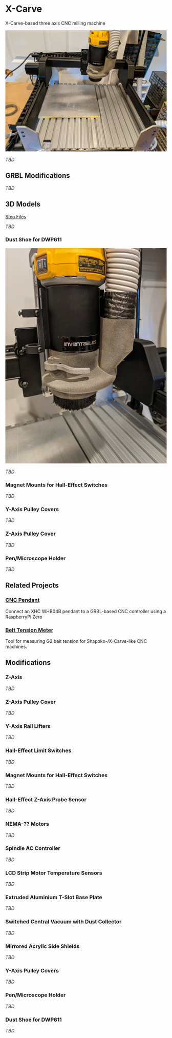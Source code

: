 # X-Carve
X-Carve-based three axis CNC milling machine

![X-Carve](xcarve1.png)

*TBD*

## GRBL Modifications

*TBD*

## 3D Models

[Step Files](https://github.com/jduanen/X-Carve/tree/main/3dmodels)

*TBD*


### Dust Shoe for DWP611

![DWP611 Dust Shoe](dustshoe.png)

*TBD*

### Magnet Mounts for Hall-Effect Switches

*TBD*

### Y-Axis Pulley Covers

*TBD*

### Z-Axis Pulley Cover

*TBD*

### Pen/Microscope Holder

*TBD*

## Related Projects

### [CNC Pendant](https://github.com/jduanen/cnc_pendant)
Connect an XHC WHB04B pendant to a GRBL-based CNC controller using a RaspberryPi Zero

### [Belt Tension Meter](https://github.com/jduanen/Belt-Tension-Meter)
Tool for measuring G2 belt tension for Shapoko-/X-Carve-like CNC machines.

## Modifications

### Z-Axis

*TBD*

### Z-Axis Pulley Cover

*TBD*

### Y-Axis Rail Lifters

*TBD*

### Hall-Effect Limit Switches

*TBD*

### Magnet Mounts for Hall-Effect Switches

*TBD*

### Hall-Effect Z-Axis Probe Sensor

*TBD*

### NEMA-?? Motors

*TBD*

### Spindle AC Controller

*TBD*

### LCD Strip Motor Temperature Sensors

*TBD*

### Extruded Aluminium T-Slot Base Plate

*TBD*

### Switched Central Vacuum with Dust Collector

*TBD*

### Mirrored Acrylic Side Shields

*TBD*

### Y-Axis Pulley Covers

*TBD*

### Pen/Microscope Holder

*TBD*

### Dust Shoe for DWP611

*TBD*
